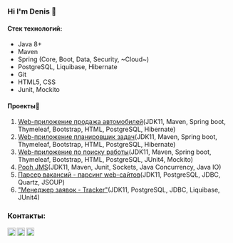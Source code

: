 ### Hi I'm Denis 👋


#### Стек технологий:
* Java 8+ 
* Maven
* Spring (Core, Boot, Data, Security, ~Cloud~)
* PostgreSQL, Liquibase, Hibernate
* Git
* HTML5, CSS
* Junit, Mockito


#### Проекты:open_file_folder:
1. [Web-приложение продажа автомобилей](https://github.com/denvoiten/cars)(JDK11, Maven, Spring boot, Thymeleaf, Bootstrap, HTML, PostgreSQL, Hibernate)
2. [Web-приложение планировщик задач](https://github.com/denvoiten/job4j_todo)(JDK11, Maven, Spring boot, Thymeleaf, Bootstrap, HTML, PostgreSQL, Hibernate)
3. [Web-приложение по поиску работы](https://github.com/denvoiten/job4j_dreamjob)(JDK11, Maven, Spring boot, Thymeleaf, Bootstrap, HTML, PostgreSQL, JUnit4, Mockito)
4. [Pooh JMS](https://github.com/denvoiten/job4j_pooh)(JDK11, Maven, Junit, Sockets, Java Concurrency, Java IO)
5. [Парсер вакансий - парсинг web-сайтов](https://github.com/denvoiten/job4j_grabber)(JDK11, PostgreSQL, JDBC, Quartz, JSOUP)
6. ["Менеджер заявок - Tracker"](https://github.com/denvoiten/tracker)(JDK11, PostgreSQL, JDBC, Liquibase, JUnit4)

### Контакты:
[<img align="left" alt="telegram" width="18px" src="https://cdn.jsdelivr.net/npm/simple-icons@3.3.0/icons/telegram.svg" />][telegram]
[<img align="left" alt="gmail" width="18px" src="https://cdn.jsdelivr.net/npm/simple-icons@3.3.0/icons/gmail.svg" />][gmail]
[<img align="left" alt="LinkedIn" width="18px" src="https://cdn.jsdelivr.net/npm/simple-icons@v3/icons/linkedin.svg" />][linkedin]


[telegram]: https://t.me/GrokDen
[gmail]: mailto:den.voiten@gmail.com
[linkedin]: https://www.linkedin.com/in/denis-voytenko-585488117/
